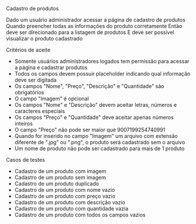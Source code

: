 Cadastro de produtos

Dado um usuário administrador acessar a página de cadastro de produtos
Quando preencher todas as informações do produto corretamente
Então deve ser direcionado para a listagem de produtos
E deve ser possível visualizar o produto cadastrado

Critérios de aceite
- Somente usuários administradores logados tem permissão para acessar a página e cadastrar produtos
- Todos os campos devem possuir placeholder indicando qual informação deve ser digitada
- Os campos "Nome", "Preço", "Descrição" e "Quantidade" são obrigatórios
- O campo "Imagem" é opcional
- Os campos "Nome" e "Descrição" devem aceitar letras, números e caracteres especiais
- Os campos "Preço" e "Quantidade" deve aceitar apenas números inteiros
- O campo "Preço" não pode ser maior que 9007199254740991
- Quando for inserido no campo "Imagem" um arquivo com extensão diferente de ".jpg" ou ".png", o produto será cadastrado sem o arquivo
- Um nome de produto não pode ser cadastrado para mais de 1 produto

Casos de testes
- Cadastro de um produto com imagem
- Cadastro de um produto sem imagem
- Cadastro de um produto duplicado
- Cadastro de um produto com nome vazio
- Cadastro de um produto com preço vazio
- Cadastro de um produto com descrição vazio
- Cadastro de um produto com quantidade vazia
- Cadastro de um produto com todos os campos vazios